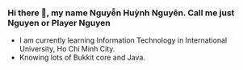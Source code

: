 ### Hi there 👋, my name Nguyễn Huỳnh Nguyên. Call me just Nguyen or Player Nguyen
- I am currently learning Information Technology in International University, Ho Chi Minh City.
- Knowing lots of Bukkit core and Java. 

<!--
**PlayerNguyen/PlayerNguyen** is a ✨ _special_ ✨ repository because its `README.md` (this file) appears on your GitHub profile.

Here are some ideas to get you started:

- 🔭 I’m currently working on ...
- 🌱 I’m currently learning ...
- 👯 I’m looking to collaborate on ...
- 🤔 I’m looking for help with ...
- 💬 Ask me about ...
- 📫 How to reach me: ...
- 😄 Pronouns: ...
- ⚡ Fun fact: ...
-->
